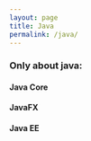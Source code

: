 ```yaml
---
layout: page
title: Java
permalink: /java/
---
```


### Only about java:

#### Java Core

#### JavaFX

#### Java EE
